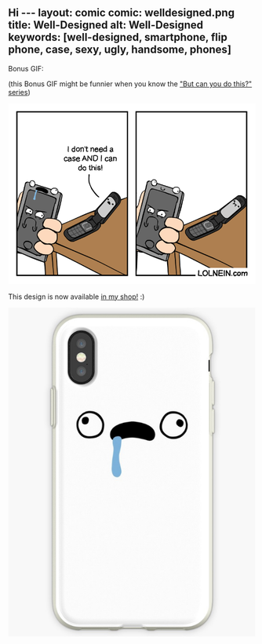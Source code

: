 Hi ---
layout: comic
comic: welldesigned.png
title: Well-Designed
alt: Well-Designed
keywords: [well-designed, smartphone, flip phone, case, sexy, ugly, handsome, phones]
---

Bonus GIF:

(this Bonus GIF might be funnier when you know the ["But can you do this?" series](https://lolnein.com/2013/08/28/smartphones/))

![Well-Designed Bonus GIF](/images/welldesigned_bonus.gif)

This design is now available [in my shop!](https://www.redbubble.com/shop/Lolnein?iaCode=u-case-iphone&ref=search_box&sortOrder=relevant) :)

[![Drooling Case](/images/drooling_case.png)](https://www.redbubble.com/shop/Lolnein?iaCode=u-case-iphone&ref=search_box&sortOrder=relevant)
